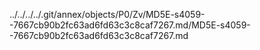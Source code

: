 ../../../../.git/annex/objects/P0/Zv/MD5E-s4059--7667cb90b2fc63ad6fd63c3c8caf7267.md/MD5E-s4059--7667cb90b2fc63ad6fd63c3c8caf7267.md